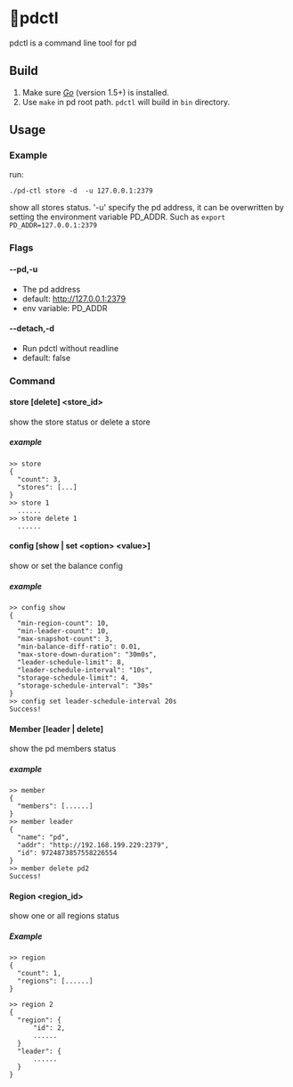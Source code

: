 pdctl
========

pdctl is a command line tool for pd

## Build
1. Make sure [*Go*](https://golang.org/) (version 1.5+) is installed.
2. Use `make` in pd root path. `pdctl` will build in `bin` directory.

## Usage

### Example
run:
    
    ./pd-ctl store -d  -u 127.0.0.1:2379
show all stores status. '-u' specify the pd address, it can be overwritten by setting the environment variable PD_ADDR. Such as `export PD_ADDR=127.0.0.1:2379`

### Flags
#### --pd,-u
+ The pd address
+ default: http://127.0.0.1:2379
+ env variable: PD_ADDR

#### --detach,-d
+ Run pdctl without readline 
+ default: false

### Command
#### store [delete] <store_id>
show the store status or delete a store

##### example
``` 
>> store
{
  "count": 3,
  "stores": [...]
}
>> store 1
  ......
>> store delete 1
  ......
```

#### config [show | set  \<option\> \<value\>]
show or set the balance config
##### example
``` 
>> config show
{
  "min-region-count": 10,
  "min-leader-count": 10,
  "max-snapshot-count": 3,
  "min-balance-diff-ratio": 0.01,
  "max-store-down-duration": "30m0s",
  "leader-schedule-limit": 8,
  "leader-schedule-interval": "10s",
  "storage-schedule-limit": 4,
  "storage-schedule-interval": "30s"
}
>> config set leader-schedule-interval 20s
Success!
```

#### Member [leader | delete]
show the pd members status 
##### example
```
>> member
{
  "members": [......] 
}
>> member leader
{
  "name": "pd",
  "addr": "http://192.168.199.229:2379",
  "id": 9724873857558226554
}
>> member delete pd2
Success!
```

#### Region <region_id>
show one or all regions status
##### Example
```
>> region
{
  "count": 1,
  "regions": [......]
}

>> region 2
{
  "region": {
      "id": 2,
      ......
  }
  "leader": {
      ......
  }
}
